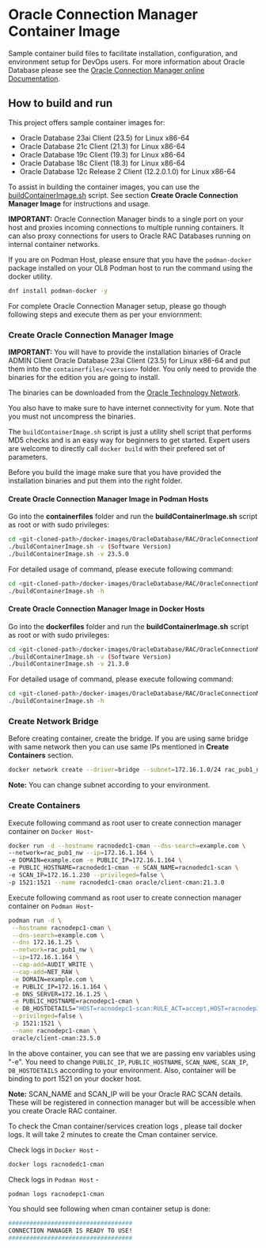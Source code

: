 # Oracle Connection Manager Container Image
Sample container build files to facilitate installation, configuration, and environment setup for DevOps users. For more information about Oracle Database please see the [Oracle Connection Manager online Documentation](http://docs.oracle.com/en/database/).

## How to build and run
This project offers sample container images for:
* Oracle Database 23ai Client (23.5) for Linux x86-64
* Oracle Database 21c Client (21.3) for Linux x86-64
* Oracle Database 19c Client (19.3) for Linux x86-64
* Oracle Database 18c Client (18.3) for Linux x86-64
* Oracle Database 12c Release 2 Client (12.2.0.1.0) for Linux x86-64

To assist in building the container images, you can use the [buildContainerImage.sh](containerfiles/buildContainerImage.sh) script. See section **Create Oracle Connection Manager Image** for instructions and usage.

**IMPORTANT:** Oracle Connection Manager binds to a single port on your host and proxies incoming connections to multiple running containers. It can also proxy connections for users to Oracle RAC Databases running on internal container networks.

If you are on Podman Host, please ensure that you have the `podman-docker` package installed on your OL8 Podman host to run the command using the docker utility.
```bash
dnf install podman-docker -y
```

For complete Oracle Connection Manager setup, please go though following steps and execute them as per your enviornment:

### Create Oracle Connection Manager Image
**IMPORTANT:** You will have to provide the installation binaries of Oracle ADMIN Client Oracle Database 23ai Client (23.5) for Linux x86-64 and put them into the `containerfiles/<version>` folder. You  only need to provide the binaries for the edition you are going to install.

The binaries can be downloaded from the [Oracle Technology Network](http://www.oracle.com/technetwork/database/enterprise-edition/downloads/index.html).

You also have to make sure to have internet connectivity for yum. Note that you must not uncompress the binaries.

The `buildContainerImage.sh` script is just a utility shell script that performs MD5 checks and is an easy way for beginners to get started. Expert users are welcome to directly call `docker build` with their prefered set of parameters.

Before you build the image make sure that you have provided the installation binaries and put them into the right folder. 

#### Create Oracle Connection Manager Image in Podman Hosts
Go into the **containerfiles** folder and run the **buildContainerImage.sh** script as root or with sudo privileges:

```bash
cd <git-cloned-path>/docker-images/OracleDatabase/RAC/OracleConnectionManager/containerfiles
./buildContainerImage.sh -v (Software Version)
./buildContainerImage.sh -v 23.5.0
```
For detailed usage of command, please execute following command:
```bash
cd <git-cloned-path>/docker-images/OracleDatabase/RAC/OracleConnectionManager/containerfiles
./buildContainerImage.sh -h
```

#### Create Oracle Connection Manager Image in Docker Hosts
Go into the **dockerfiles** folder and run the **buildContainerImage.sh** script as root or with sudo privileges:

```bash
cd <git-cloned-path>/docker-images/OracleDatabase/RAC/OracleConnectionManager/dockerfiles
./buildContainerImage.sh -v (Software Version)
./buildContainerImage.sh -v 21.3.0
```
For detailed usage of command, please execute following command:
```bash
cd <git-cloned-path>/docker-images/OracleDatabase/RAC/OracleConnectionManager/dockerfiles
./buildContainerImage.sh -h
```

### Create Network Bridge
Before creating container, create the bridge. If you are using same bridge with same network then you can use same IPs mentioned in **Create Containers** section.

```bash
docker network create --driver=bridge --subnet=172.16.1.0/24 rac_pub1_nw
```

**Note:** You can change subnet according to your environment.
### Create Containers

Execute following command as root user to create connection manager container on `Docker Host`-

```bash
docker run -d --hostname racnodedc1-cman --dns-search=example.com \
--network=rac_pub1_nw --ip=172.16.1.164 \
-e DOMAIN=example.com -e PUBLIC_IP=172.16.1.164 \
-e PUBLIC_HOSTNAME=racnodedc1-cman -e SCAN_NAME=racnodedc1-scan \
-e SCAN_IP=172.16.1.230 --privileged=false \
-p 1521:1521 --name racnodedc1-cman oracle/client-cman:21.3.0
```

Execute following command as root user to create connection manager container on `Podman Host`-

```bash
podman run -d \
 --hostname racnodepc1-cman \
 --dns-search=example.com \
 --dns 172.16.1.25 \
 --network=rac_pub1_nw \
 --ip=172.16.1.164 \
 --cap-add=AUDIT_WRITE \
 --cap-add=NET_RAW \
 -e DOMAIN=example.com \
 -e PUBLIC_IP=172.16.1.164 \
 -e DNS_SERVER=172.16.1.25 \
 -e PUBLIC_HOSTNAME=racnodepc1-cman \
 -e DB_HOSTDETAILS="HOST=racnodepc1-scan:RULE_ACT=accept,HOST=racnodep1:IP=172.16.1.170" \
 --privileged=false \
 -p 1521:1521 \
 --name racnodepc1-cman \
 oracle/client-cman:23.5.0
```

In the above container, you can see that we are passing env variables using "-e". You need to change `PUBLIC_IP`, `PUBLIC_HOSTNAME`, `SCAN_NAME`, `SCAN_IP`, `DB_HOSTDETAILS` according to your environment. Also, container will be binding to port 1521 on your docker host.

**Note:** SCAN_NAME and SCAN_IP will be your Oracle RAC SCAN details. These will be registered in connection manager but will be accessible when you create Oracle RAC container.

To check the Cman container/services creation logs , please tail docker logs. It will take 2 minutes to create the Cman container service.

Check logs in `Docker Host` -
```bash
docker logs racnodedc1-cman
```

Check logs in `Podman Host` -
```bash
podman logs racnodepc1-cman
```

You should see following when cman container setup is done:

```bash
###################################
CONNECTION MANAGER IS READY TO USE!
###################################
```
